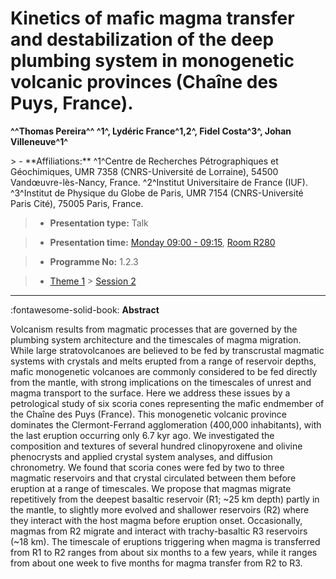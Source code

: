 # Kinetics of mafic magma transfer and destabilization of the deep plumbing system in monogenetic volcanic provinces (Chaîne des Puys, France).

**^^Thomas Pereira^^ ^1^, Lydéric France^1,2^, Fidel Costa^3^, Johan Villeneuve^1^**

<!-- more -->> - **Affiliations:** ^1^Centre de Recherches Pétrographiques et Géochimiques, UMR 7358 (CNRS-Université de Lorraine), 54500 Vandœuvre-lès-Nancy, France. ^2^Institut Universitaire de France (IUF). ^3^Institut de Physique du Globe de Paris, UMR 7154 (CNRS-Université Paris Cité), 75005 Paris, France. 

> - **Presentation type:** Talk

> - **Presentation time:** [Monday 09:00 - 09:15](../sessions_comparison.md#__tabbed_1_3), [Room R280](../maps_venue.md#__tabbed_1_1)

> - **Programme No:** 1.2.3

> - [Theme 1](../theme1.md) > [Session 2](../sessions/session-1-2.md)

--- 

:fontawesome-solid-book: **Abstract**

Volcanism results from magmatic processes that are governed by the plumbing system architecture and the timescales of magma migration. While large stratovolcanoes are believed to be fed by transcrustal magmatic systems with crystals and melts erupted from a range of reservoir depths, mafic monogenetic volcanoes are commonly considered to be fed directly from the mantle, with strong implications on the timescales of unrest and magma transport to the surface. Here we address these issues by a petrological study of six scoria cones representing the mafic endmember of the Chaîne des Puys (France). This monogenetic volcanic province dominates the Clermont-Ferrand agglomeration (400,000 inhabitants), with the last eruption occurring only 6.7 kyr ago.
We investigated the composition and textures of several hundred clinopyroxene and olivine phenocrysts and applied crystal system analyses, and diffusion chronometry. We found that scoria cones were fed by two to three magmatic reservoirs and that crystal circulated between them before eruption at a range of timescales. We propose that magmas migrate repetitively from the deepest basaltic reservoir (R1; ~25 km depth) partly in the mantle, to slightly more evolved and shallower reservoirs (R2) where they interact with the host magma before eruption onset. Occasionally, magmas from R2 migrate and interact with trachy-basaltic R3 reservoirs (~18 km). The timescale of eruptions triggering when magma is transferred from R1 to R2 ranges from about six months to a few years, while it ranges from about one week to five months for magma transfer from R2 to R3.

